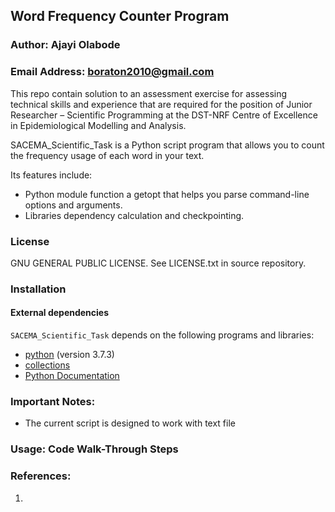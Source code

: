 ## Word Frequency Counter Program

### Author: Ajayi Olabode

### Email Address: boraton2010@gmail.com

This repo contain solution to an assessment exercise for assessing technical skills and experience that are required for the position of Junior Researcher – Scientific Programming at the DST-NRF Centre of Excellence in Epidemiological Modelling and Analysis.


SACEMA_Scientific_Task is a Python script program that allows you to count the frequency usage of each word in your text. 

Its features include:

 * Python module function a getopt that helps you parse command-line options and arguments.
 * Libraries dependency calculation and checkpointing.
 


### License

GNU GENERAL PUBLIC LICENSE. See LICENSE.txt in source repository.


### Installation

#### External dependencies

`SACEMA_Scientific_Task` depends on the following programs and libraries:

 * [python](https://www.python.org/downloads/release/python-373/) (version 3.7.3) 
 * [collections](https://docs.python.org/2/library/collections.html)
 * [Python Documentation](https://docs.python.org/2/contents.html)


### Important Notes:

* The current script is designed to work with text file



###  Usage: Code Walk-Through Steps



### References:

1. 




































